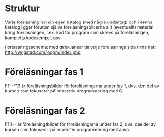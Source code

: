 # Struktur

Varje föreläsning har sin egen katalog (med några undantag) och i
denna katalog ligger förutom själva föreläsningsbilderna allt
(eventuellt) material kring föreläsningen, t.ex. kod för program
som skrevs på föreläsningen, kompletta kodexempel, osv. 

Föreläsningsschemat med direktlänkar till varje föreläsnings sida
finns här: http://wrigstad.com/ioopm/index.php


# Föreläsningar fas 1

F1--F13 är föreläsningsbilder för föreläsningarna under fas 1, dvs.
den del av kursen som fokuserar på imperativ programmering med C.


# Föreläsningar fas 2

F14-- är föreläsningsbilder för föreläsningarna under fas 2, dvs.
den del av kursen som fokuserar på imperativ programmering med Java.
